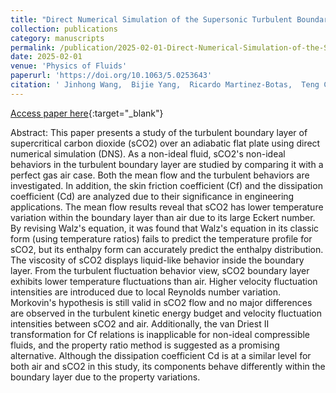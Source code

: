 ```yaml
---
title: "Direct Numerical Simulation of the Supersonic Turbulent Boundary Layer of Supercritical Carbon Dioxide"
collection: publications
category: manuscripts
permalink: /publication/2025-02-01-Direct-Numerical-Simulation-of-the-Supersonic-Turbulent-Boundary-Layer-of-Supercritical-Carbon-Dioxide
date: 2025-02-01
venue: 'Physics of Fluids'
paperurl: 'https://doi.org/10.1063/5.0253643'
citation: ' Jinhong Wang,  Bijie Yang,  Ricardo Martinez-Botas,  Teng Cao, &quot;Direct Numerical Simulation of the Supersonic Turbulent Boundary Layer of Supercritical Carbon Dioxide.&quot; Physics of Fluids, 2025.'
---
```

[Access paper here](https://doi.org/10.1063/5.0253643){:target="_blank"}

Abstract:
This paper presents a study of the turbulent boundary layer of supercritical carbon dioxide (sCO2) over an adiabatic flat plate using direct numerical simulation (DNS). As a non-ideal fluid, sCO2's non-ideal behaviors in the turbulent boundary layer are studied by comparing it with a perfect gas air case. Both the mean flow and the turbulent behaviors are investigated. In addition, the skin friction coefficient (Cf) and the dissipation coefficient (Cd) are analyzed due to their significance in engineering applications. The mean flow results reveal that sCO2 has lower temperature variation within the boundary layer than air due to its large Eckert number. By revising Walz's equation, it was found that Walz's equation in its classic form (using temperature ratios) fails to predict the temperature profile for sCO2, but its enthalpy form can accurately predict the enthalpy distribution. The viscosity of sCO2 displays liquid-like behavior inside the boundary layer. From the turbulent fluctuation behavior view, sCO2 boundary layer exhibits lower temperature fluctuations than air. Higher velocity fluctuation intensities are introduced due to local Reynolds number variation. Morkovin's hypothesis is still valid in sCO2 flow and no major differences are observed in the turbulent kinetic energy budget and velocity fluctuation intensities between sCO2 and air. Additionally, the van Driest II transformation for Cf relations is inapplicable for non-ideal compressible fluids, and the property ratio method is suggested as a promising alternative. Although the dissipation coefficient Cd is at a similar level for both air and sCO2 in this study, its components behave differently within the boundary layer due to the property variations.